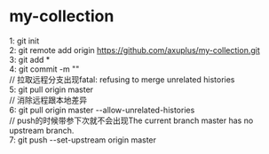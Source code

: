 
# my-collection
1: git init <br>
2: git remote add origin https://github.com/axuplus/my-collection.git <br>
3: git add * <br>
4: git commit -m "" <br>
// 拉取远程分支出现fatal: refusing to merge unrelated histories </br>
5: git pull origin master <br>
// 消除远程跟本地差异 </br>
6: git pull origin master --allow-unrelated-histories <br>
// push的时候带参下次就不会出现The current branch master has no upstream branch. </br>
7: git push --set-upstream origin master <br>
